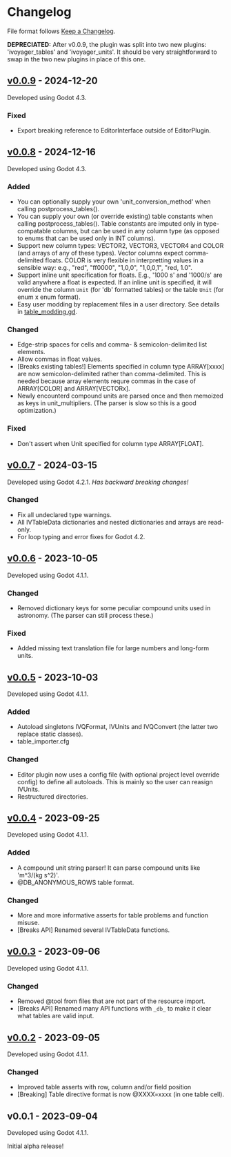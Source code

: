 # Changelog

File format follows [Keep a Changelog](https://keepachangelog.com/en/1.0.0/).

**DEPRECIATED:** After v0.0.9, the plugin was split into two new plugins: 'ivoyager_tables' and 'ivoyager_units'. It should be very straightforward to swap in the two new plugins in place of this one.

## [v0.0.9] - 2024-12-20

Developed using Godot 4.3.

### Fixed
* Export breaking reference to EditorInterface outside of EditorPlugin.

## [v0.0.8] - 2024-12-16

Developed using Godot 4.3.

### Added
* You can optionally supply your own 'unit_conversion_method' when calling postprocess_tables().
* You can supply your own (or override existing) table constants when calling postprocess_tables(). Table constants are imputed only in type-compatable columns, but can be used in any column type (as opposed to enums that can be used only in INT columns).
* Support new column types: VECTOR2, VECTOR3, VECTOR4 and COLOR (and arrays of any of these types). Vector columns expect comma-delimited floats. COLOR is very flexible in interpretting values in a sensible way: e.g., "red", "ff0000", "1,0,0", "1,0,0,1", "red, 1.0".
* Support inline unit specification for floats. E.g., '1000 s' and '1000/s' are valid anywhere a float is expected. If an inline unit is specified, it will override the column `Unit` (for 'db' formatted tables) or the table `Unit` (for enum x enum format).
* Easy user modding by replacement files in a user directory. See details in [table_modding.gd](https://github.com/ivoyager/ivoyager_table_importer/blob/master/program/table_postprocessor.gd).

### Changed
* Edge-strip spaces for cells and comma- & semicolon-delimited list elements.
* Allow commas in float values.
* [Breaks existing tables!] Elements specified in column type ARRAY[xxxx] are now semicolon-delimited rather than comma-delimited. This is needed because array elements requre commas in the case of ARRAY[COLOR] and ARRAY[VECTORx].
* Newly encounterd compound units are parsed once and then memoized as keys in unit_multipliers. (The parser is slow so this is a good optimization.)

### Fixed
* Don't assert when Unit specified for column type ARRAY[FLOAT].

## [v0.0.7] - 2024-03-15

Developed using Godot 4.2.1. _Has backward breaking changes!_

### Changed
* Fix all undeclared type warnings.
* All IVTableData dictionaries and nested dictionaries and arrays are read-only.
* For loop typing and error fixes for Godot 4.2.

## [v0.0.6] - 2023-10-05

Developed using Godot 4.1.1.

### Changed
* Removed dictionary keys for some peculiar compound units used in astronomy. (The parser can still process these.)

### Fixed
* Added missing text translation file for large numbers and long-form units.

## [v0.0.5] - 2023-10-03

Developed using Godot 4.1.1.

### Added

* Autoload singletons IVQFormat, IVUnits and IVQConvert (the latter two replace static classes).
* table_importer.cfg

### Changed
* Editor plugin now uses a config file (with optional project level override config) to define all autoloads. This is mainly so the user can reasign IVUnits.
* Restructured directories.

## [v0.0.4] - 2023-09-25

Developed using Godot 4.1.1.

### Added
* A compound unit string parser! It can parse compound units like 'm^3/(kg s^2)'.
* @DB_ANONYMOUS_ROWS table format.

### Changed
* More and more informative asserts for table problems and function misuse.
* [Breaks API] Renamed several IVTableData functions.

## [v0.0.3] - 2023-09-06

Developed using Godot 4.1.1.

### Changed
* Removed @tool from files that are not part of the resource import.
* [Breaks API] Renamed many API functions with `_db_` to make it clear what tables are valid input.

## [v0.0.2] - 2023-09-05

Developed using Godot 4.1.1.

### Changed
* Improved table asserts with row, column and/or field position
* [Breaking] Table directive format is now @XXXX=xxxx (in one table cell).

## v0.0.1 - 2023-09-04

Developed using Godot 4.1.1.

Initial alpha release!


[v0.0.9]: https://github.com/ivoyager/ivoyager_table_importer/compare/v0.0.8...v0.0.9
[v0.0.8]: https://github.com/ivoyager/ivoyager_table_importer/compare/v0.0.7...v0.0.8
[v0.0.7]: https://github.com/ivoyager/ivoyager_table_importer/compare/v0.0.6...v0.0.7
[v0.0.6]: https://github.com/ivoyager/ivoyager_table_importer/compare/v0.0.5...v0.0.6
[v0.0.5]: https://github.com/ivoyager/ivoyager_table_importer/compare/v0.0.4...v0.0.5
[v0.0.4]: https://github.com/ivoyager/ivoyager_table_importer/compare/v0.0.3...v0.0.4
[v0.0.3]: https://github.com/ivoyager/ivoyager_table_importer/compare/v0.0.2...v0.0.3
[v0.0.2]: https://github.com/ivoyager/ivoyager_table_importer/compare/v0.0.1...v0.0.2
